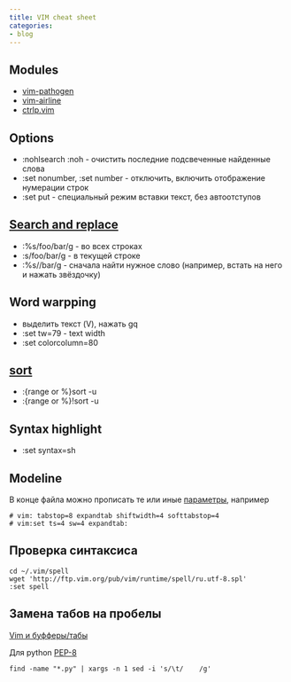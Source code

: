 ```yaml
---
title: VIM cheat sheet
categories:
- blog
---
```


## Modules

* [vim-pathogen](https://github.com/tpope/vim-pathogen)
* [vim-airline](https://github.com/bling/vim-airline)
* [ctrlp.vim](https://github.com/kien/ctrlp.vim)

## Options

* :nohlsearch :noh - очистить последние подсвеченные найденные слова
* :set nonumber, :set number - отключить, включить отображение нумерации строк
* :set put - специальный режим вставки текст, без автоотступов

## [Search and replace](http://vim.wikia.com/wiki/Search_and_replace)

* :%s/foo/bar/g - во всех строках
* :s/foo/bar/g - в текущей строке
* :%s//bar/g - сначала найти нужное слово (например, встать на него и нажать
  звёздочку)

## Word warpping

* выделить текст (V), нажать gq
* :set tw=79 - text width
* :set colorcolumn=80

## [sort](http://vim.wikia.com/wiki/Sort_lines)

* :{range or %}sort -u
* :{range or %}!sort -u

## Syntax highlight

* :set syntax=sh

## Modeline

В конце файла можно прописать те или иные
[параметры](https://wiki.python.org/moin/Vim), например

```
# vim: tabstop=8 expandtab shiftwidth=4 softtabstop=4
# vim:set ts=4 sw=4 expandtab:
```

## Проверка синтаксиса

```
cd ~/.vim/spell
wget 'http://ftp.vim.org/pub/vim/runtime/spell/ru.utf-8.spl'
:set spell
```

## Замена табов на пробелы

[Vim и буфферы/табы](https://joshldavis.com/2014/04/05/vim-tab-madness-buffers-vs-tabs/)

Для python [PEP-8](https://www.python.org/dev/peps/pep-0008/)

```
find -name "*.py" | xargs -n 1 sed -i 's/\t/    /g'
```
